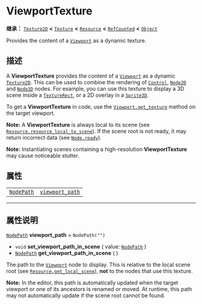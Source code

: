 <!-- ⚠ 请勿编辑本文件 ⚠ -->
<!-- 本文档使用脚本从 WeDot 引擎源码仓库生成。 -->
<!-- 生成脚本：https://github.com/WeDot-Engine/WeDot/tree/4.3/doc/tools/make_md.py； -->
<!-- 原文件：https://github.com/WeDot-Engine/WeDot/tree/4.3/doc/classes/ViewportTexture.xml。 -->

<div id="_class_viewporttexture"></div>

# ViewportTexture

**继承：** [`Texture2D`](class_texture2d.md) **<** [`Texture`](class_texture.md) **<** [`Resource`](class_resource.md) **<** [`RefCounted`](class_refcounted.md) **<** [`Object`](class_object.md)

Provides the content of a [`Viewport`](class_viewport.md) as a dynamic texture.

## 描述

A **ViewportTexture** provides the content of a [`Viewport`](class_viewport.md) as a dynamic [`Texture2D`](class_texture2d.md). This can be used to combine the rendering of [`Control`](class_control.md), [`Node2D`](class_node2d.md) and [`Node3D`](class_node3d.md) nodes. For example, you can use this texture to display a 3D scene inside a [`TextureRect`](class_texturerect.md), or a 2D overlay in a [`Sprite3D`](class_sprite3d.md).

To get a **ViewportTexture** in code, use the [`Viewport.get_texture`](#class_viewport_method_get_texture) method on the target viewport.

 **Note:** A **ViewportTexture** is always local to its scene (see [`Resource.resource_local_to_scene`](#class_resource_property_resource_local_to_scene)). If the scene root is not ready, it may return incorrect data (see [`Node.ready`](#class_node_signal_ready)).

 **Note:** Instantiating scenes containing a high-resolution **ViewportTexture** may cause noticeable stutter.

## 属性

|||
|:-:|:--|
| [`NodePath`](class_nodepath.md) | [`viewport_path`](#class_viewporttexture_property_viewport_path) | ``NodePath("")`` |

<!-- rst-class:: classref-section-separator -->

---

## 属性说明

<div id="_class_viewporttexture_property_viewport_path"></div>

[`NodePath`](class_nodepath.md) **viewport_path** = ``NodePath("")`` <div id="class_viewporttexture_property_viewport_path"></div>

- `void` **set_viewport_path_in_scene** ( value: [`NodePath`](class_nodepath.md) )
- [`NodePath`](class_nodepath.md) **get_viewport_path_in_scene** ( )

The path to the [`Viewport`](class_viewport.md) node to display. This is relative to the local scene root (see [`Resource.get_local_scene`](#class_resource_method_get_local_scene)), **not** to the nodes that use this texture.

 **Note:** In the editor, this path is automatically updated when the target viewport or one of its ancestors is renamed or moved. At runtime, this path may not automatically update if the scene root cannot be found.

[^virtual]: 本方法通常需要用户覆盖才能生效。
[^const]: 本方法无副作用，不会修改该实例的任何成员变量。
[^vararg]: 本方法除了能接受在此处描述的参数外，还能够继续接受任意数量的参数。
[^constructor]: 本方法用于构造某个类型。
[^static]: 调用本方法无需实例，可直接使用类名进行调用。
[^operator]: 本方法描述的是使用本类型作为左操作数的有效运算符。
[^bitfield]: 这个值是由下列位标志构成位掩码的整数。
[^void]: 无返回值。

